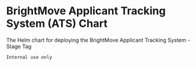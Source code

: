 # BrightMove Applicant Tracking System (ATS) Chart

The Helm chart for deploying the BrightMove Applicant Tracking System - Stage Tag

    Internal use only
